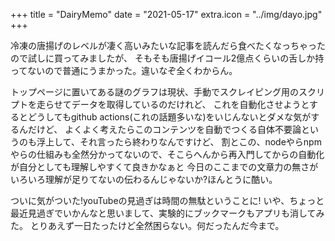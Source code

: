 +++
title = "DairyMemo"
date = "2021-05-17"
extra.icon = "../img/dayo.jpg"
+++

冷凍の唐揚げのレベルが凄く高いみたいな記事を読んだら食べたくなっちゃったので試しに買ってみましたが、
そもそも唐揚げイコール2億点くらいの舌しか持ってないので普通にうまかった。違いなぞ全くわからん。

トップページに置いてある謎のグラフは現状、手動でスクレイピング用のスクリプトを走らせてデータを取得しているのだけれど、
これを自動化させようとするとどうしてもgithub actions(これの話題多いな)をいじんないとダメな気がするんだけど、
よくよく考えたらこのコンテンツを自動でつくる自体不要論というのも浮上して、それ言ったら終わりなんですけど、
割とこの、nodeやらnpmやらの仕組みも全然分かってないので、そこらへんから再入門してからの自動化が自分としても理解しやすくて良きかなぁと
今日のここまでの文章力の無さがいろいろ理解が足りてないの伝わるんじゃないか?ほんとうに酷い。

ついに気がついた!youTubeの見過ぎは時間の無駄ということに!
いや、ちょっと最近見過ぎでいかんなと思いまして、実験的にブックマークもアプリも消してみた。
とりあえず一日たったけど全然困らない。何だったんだ今まで。
